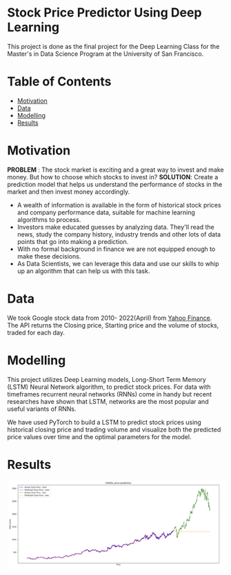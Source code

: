 # Stock Price Predictor Using Deep Learning
This project is done as the final project for the Deep Learning Class for the Master's in Data Science Program at the University of San Francisco.

# Table of Contents
- [Motivation](#motivation)
- [Data](#data)
- [Modelling](#modelling)
- [Results](#results)

# Motivation
**PROBLEM** : The stock market is exciting and a great way to invest and make money. But how to choose which stocks to invest in?
**SOLUTION**: Create a prediction model that helps us understand the performance of stocks in the market and then invest money accordingly.

* A wealth of information is available in the form of historical stock prices and company performance data, suitable for machine learning algorithms to process.
* Investors make educated guesses by analyzing data. They'll read the news, study the company history, industry trends and other lots of data points that go into making a prediction. 
* With no formal background in finance we are not equipped enough to make these decisions.
* As Data Scientists, we can leverage this data and use our skills to whip up an algorithm that can help us with this task.

# Data
We took Google stock data from 2010- 2022(April) from [Yahoo Finance](https://finance.yahoo.com/). The API returns the Closing price, Starting price and the volume of stocks, traded for each day.

# Modelling
This project utilizes Deep Learning models, Long-Short Term Memory (LSTM) Neural Network algorithm, to predict stock prices. For data with timeframes recurrent neural networks (RNNs) come in handy but recent researches have shown that LSTM, networks are the most popular and useful variants of RNNs. 

We have used PyTorch to build a LSTM to predict stock prices using historical closing price and trading volume and visualize both the predicted price values over time and the optimal parameters for the model.

# Results
![Result](result.png)
